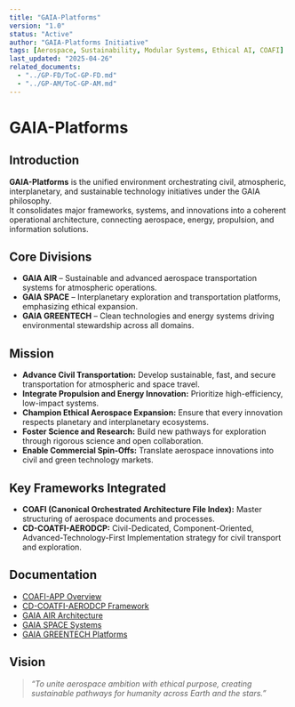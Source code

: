 ```yaml
---
title: "GAIA-Platforms"
version: "1.0"
status: "Active"
author: "GAIA-Platforms Initiative"
tags: [Aerospace, Sustainability, Modular Systems, Ethical AI, COAFI]
last_updated: "2025-04-26"
related_documents:
  - "../GP-FD/ToC-GP-FD.md"
  - "../GP-AM/ToC-GP-AM.md"
---
```


# GAIA-Platforms

## Introduction

**GAIA-Platforms** is the unified environment orchestrating civil, atmospheric, interplanetary, and sustainable technology initiatives under the GAIA philosophy.  
It consolidates major frameworks, systems, and innovations into a coherent operational architecture, connecting aerospace, energy, propulsion, and information solutions.

## Core Divisions

- **GAIA AIR** – Sustainable and advanced aerospace transportation systems for atmospheric operations.
- **GAIA SPACE** – Interplanetary exploration and transportation platforms, emphasizing ethical expansion.
- **GAIA GREENTECH** – Clean technologies and energy systems driving environmental stewardship across all domains.

## Mission

- **Advance Civil Transportation:** Develop sustainable, fast, and secure transportation for atmospheric and space travel.
- **Integrate Propulsion and Energy Innovation:** Prioritize high-efficiency, low-impact systems.
- **Champion Ethical Aerospace Expansion:** Ensure that every innovation respects planetary and interplanetary ecosystems.
- **Foster Science and Research:** Build new pathways for exploration through rigorous science and open collaboration.
- **Enable Commercial Spin-Offs:** Translate aerospace innovations into civil and green technology markets.

## Key Frameworks Integrated

- **COAFI (Canonical Orchestrated Architecture File Index):** Master structuring of aerospace documents and processes.
- **CD-COATFI-AERODCP:** Civil-Dedicated, Component-Oriented, Advanced-Technology-First Implementation strategy for civil transport and exploration.

## Documentation

- [COAFI-APP Overview](../COAFI-APP/README.md)
- [CD-COATFI-AERODCP Framework](../COAFI-APP/CD-COATFI-AERODCP.md)
- [GAIA AIR Architecture](../GAIA-AIR/README.md)
- [GAIA SPACE Systems](../GAIA-SPACE/README.md)
- [GAIA GREENTECH Platforms](../GAIA-GREENTECH/README.md)

## Vision

> *“To unite aerospace ambition with ethical purpose, creating sustainable pathways for humanity across Earth and the stars.”*
